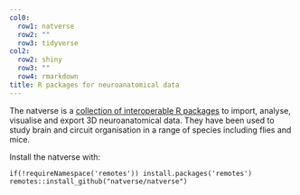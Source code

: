 ```yaml
---
col0:
  row1: natverse
  row2: ""
  row3: tidyverse
col2:
  row2: shiny
  row3: ""
  row4: rmarkdown
title: R packages for neuroanatomical data
---
```


The natverse is a [collection of interoperable R packages](/packages) to import, analyse, visualise and export 3D neuroanatomical data. They have been used to study brain and circuit organisation in a range of species including flies and mice.

Install the natverse with:
```
if(!requireNamespace('remotes')) install.packages('remotes')
remotes::install_github("natverse/natverse")
```
